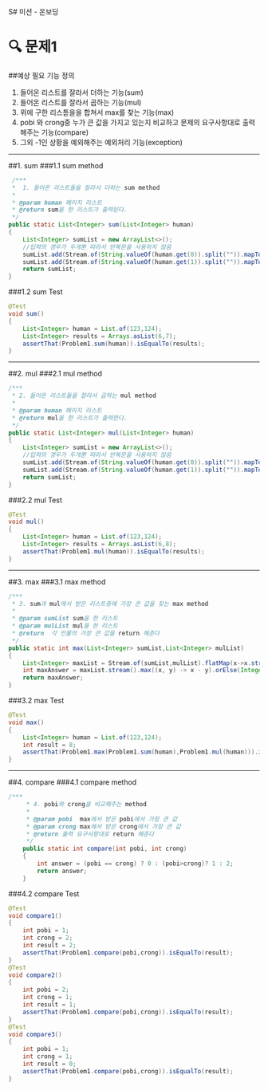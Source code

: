 S# 미션 - 온보딩

# 🔍 문제1


##예상 필요 기능 정의
1. 들어온 리스트를 잘라서 더하는 기능(sum)
2. 들어온 리스트를 잘라서 곱하는 기능(mul)
3. 위에 구한 리스튿을을 합쳐서 max를 찾는 기능(max)
4. pobi 와 crong중 누가 큰 값을 가지고 있는지 비교하고 문제의 요구사항대로 출력해주는 기능(compare)
5. 그외 -1인 상황을 예외해주는 예외처리 기능(exception)
---
##1. sum
###1.1 sum method
~~~java
 /***
 *  1. 들어온 리스트들을 잘라서 더하는 sum method
 *
 * @param human 페이지 리스트
 * @return sum을 한 리스트가 출력된다.
 */
public static List<Integer> sum(List<Integer> human)
{
    List<Integer> sumList = new ArrayList<>();
    //입력의 경우가 두개뿐 따라서 반복문을 사용하지 않음
    sumList.add(Stream.of(String.valueOf(human.get(0)).split("")).mapToInt(Integer::parseInt).sum());
    sumList.add(Stream.of(String.valueOf(human.get(1)).split("")).mapToInt(Integer::parseInt).sum());
    return sumList;
}
~~~
###1.2 sum Test

~~~java
@Test
void sum()
{
    List<Integer> human = List.of(123,124);
    List<Integer> results = Arrays.asList(6,7);
    assertThat(Problem1.sum(human)).isEqualTo(results);
}
~~~
---
##2. mul
###2.1 mul method
~~~java
/***
 * 2. 들어온 리스트들을 잘라서 곱하는 mul method
 *
 * @param human 페이지 리스트
 * @return mul을 한 리스트가 출력한다.
 */
public static List<Integer> mul(List<Integer> human)
{
    List<Integer> sumList = new ArrayList<>();
    //입력의 경우가 두개뿐 따라서 반복문을 사용하지 않음
    sumList.add(Stream.of(String.valueOf(human.get(0)).split("")).mapToInt(Integer::parseInt).reduce(1,(a,b)-> a*b));
    sumList.add(Stream.of(String.valueOf(human.get(1)).split("")).mapToInt(Integer::parseInt).reduce(1,(a,b)-> a*b));
    return sumList;
}
~~~
###2.2 mul Test
~~~java
@Test
void mul()
{
    List<Integer> human = List.of(123,124);
    List<Integer> results = Arrays.asList(6,8);
    assertThat(Problem1.mul(human)).isEqualTo(results);
}
~~~
---
##3. max
###3.1 max method
~~~java
/***
 * 3. sum과 mul에서 받은 리스트중에 가장 큰 값을 찾는 max method
 *
 * @param sumList sum을 한 리스트
 * @param mulList mul을 한 리스트
 * @return  각 인물의 가장 큰 값을 return 해준다
 */
public static int max(List<Integer> sumList,List<Integer> mulList)
{
    List<Integer> maxList = Stream.of(sumList,mulList).flatMap(x->x.stream()).collect(Collectors.toList());
    int maxAnswer = maxList.stream().max((x, y) -> x - y).orElse(Integer.MIN_VALUE);
    return maxAnswer;
}
~~~
###3.2 max Test
~~~java
@Test
void max()
{
    List<Integer> human = List.of(123,124);
    int result = 8;
    assertThat(Problem1.max(Problem1.sum(human),Problem1.mul(human))).isEqualTo(result);
}
~~~
---
##4. compare
###4.1 compare method
~~~java
/***
     * 4. pobi와 crong을 비교해주는 method
     *
     * @param pobi  max에서 받은 pobi에서 가장 큰 값
     * @param crong max에서 받은 crong에서 가장 큰 값
     * @return 출력 요구사항대로 return 해준다
     */
    public static int compare(int pobi, int crong)
    {
        int answer = (pobi == crong) ? 0 : (pobi>crong)? 1 : 2;
        return answer;
    }
~~~
###4.2 compare Test
~~~java
@Test
void compare1()
{
    int pobi = 1;
    int crong = 2;
    int result = 2;
    assertThat(Problem1.compare(pobi,crong)).isEqualTo(result);
}
@Test
void compare2()
{
    int pobi = 2;
    int crong = 1;
    int result = 1;
    assertThat(Problem1.compare(pobi,crong)).isEqualTo(result);
}
@Test
void compare3()
{
    int pobi = 1;
    int crong = 1;
    int result = 0;
    assertThat(Problem1.compare(pobi,crong)).isEqualTo(result);
}
~~~